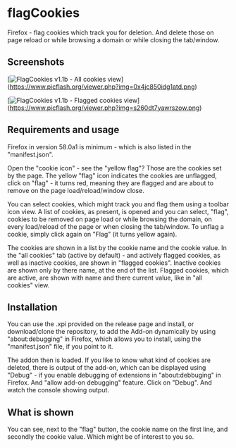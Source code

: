 # flagCookies
Firefox - flag cookies which track you for deletion. And delete those on page reload or while browsing a domain or while closing the tab/window.


## Screenshots

[![FlagCookies v1.1b - All cookies view](https://www.picflash.org/img/2017/12/20/TB0x4jc850idg1atd.png "FlagCookies v1.1b - All cookies view")] (https://www.picflash.org/viewer.php?img=0x4jc850idg1atd.png)

[![FlagCookies v1.1b - Flagged cookies view](https://www.picflash.org/img/2017/12/20/TBs260dt7yawrszow.png "FlagCookies v1.1b - Flagged cookies view")] (https://www.picflash.org/viewer.php?img=s260dt7yawrszow.png)


## Requirements and usage

Firefox in version 58.0a1 is minimum - which is also listed in the "manifest.json".

Open the "cookie icon" - see the "yellow flag"? Those are the cookies set by the page. The yellow "flag" icon indicates the cookies are unflagged, click on "flag" - it turns red, meaning they are flagged and are about to remove on the page load/reload/window close.

You can select cookies, which might track you and flag them using a toolbar icon view. A list of cookies, as present, is opened and you can select, "flag", cookies to be removed on page load or while browsing the domain, on every load/reload of the page or when closing the tab/window. To unflag a cookie, simply click again on "Flag" (it turns yellow again).

The cookies are shown in a list by the cookie name and the cookie value. In the "all cookies" tab (active by default) - and actively flagged cookies, as well as inactive cookies, are shown in "flagged cookies".
Inactive cookies are shown only by there name, at the end of the list. Flagged cookies, which are active, are shown with name and there current value, like in "all cookies" view.


## Installation

You can use the .xpi provided on the release page and install, or download/clone the repository, to add the Add-on dynamically by using "about:debugging" in Firefox, which allows you to install, using the "manifest.json" file, if you point to it.

The addon then is loaded. If you like to know what kind of cookies are deleted, there is output of the add-on, which can be displayed using "Debug" - if you enable debugging of extensions in "about:debbuging" in Firefox. And "allow add-on debugging" feature. Click on "Debug". And watch the console showing output.

## What is shown

You can see, next to the "flag" button, the cookie name on the first line, and secondly the cookie value. Which might be of interest to you so.
